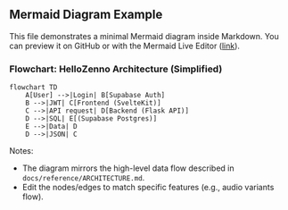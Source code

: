 ## Mermaid Diagram Example

This file demonstrates a minimal Mermaid diagram inside Markdown. You can preview it on GitHub or with the Mermaid Live Editor ([link](https://mermaid.live/)).

### Flowchart: HelloZenno Architecture (Simplified)

```mermaid
flowchart TD
    A[User] -->|Login| B[Supabase Auth]
    B -->|JWT| C[Frontend (SvelteKit)]
    C -->|API request| D[Backend (Flask API)]
    D -->|SQL| E[(Supabase Postgres)]
    E -->|Data| D
    D -->|JSON| C
```

Notes:
- The diagram mirrors the high-level data flow described in `docs/reference/ARCHITECTURE.md`.
- Edit the nodes/edges to match specific features (e.g., audio variants flow).


